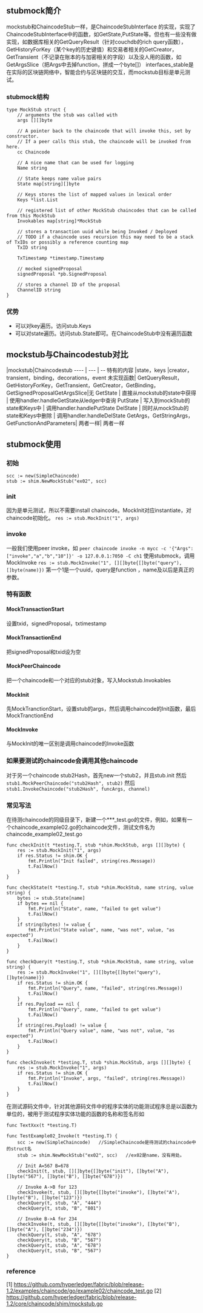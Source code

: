 ## stubmock简介
mockstub和ChaincodeStub一样，是ChaincodeStubInterface 的实现，实现了ChaincodeStubInterface中的函数，如GetState,PutState等。但也有一些没有做实现，如数据库相关的GetQueryResult（针对couchdb的rich query函数），GetHistoryForKey（某个key的历史键值）和交易者相关的GetCreator，GetTransient（不记录在账本的与加密相关的字段）以及没人用的函数，如GetArgsSlice（把Args中去掉function，拼成一个byte[]）
interfaces_stable是在实际的区块链网络中，智能合约与区块链的交互，而mockstub目标是单元测试。

### stubmock结构
```
type MockStub struct {
    // arguments the stub was called with
    args [][]byte
 
    // A pointer back to the chaincode that will invoke this, set by constructor.
    // If a peer calls this stub, the chaincode will be invoked from here.
    cc Chaincode
 
    // A nice name that can be used for logging
    Name string
 
    // State keeps name value pairs
    State map[string][]byte
 
    // Keys stores the list of mapped values in lexical order
    Keys *list.List
 
    // registered list of other MockStub chaincodes that can be called from this MockStub
    Invokables map[string]*MockStub
 
    // stores a transaction uuid while being Invoked / Deployed
    // TODO if a chaincode uses recursion this may need to be a stack of TxIDs or possibly a reference counting map
    TxID string
 
    TxTimestamp *timestamp.Timestamp
 
    // mocked signedProposal
    signedProposal *pb.SignedProposal
 
    // stores a channel ID of the proposal
    ChannelID string
}
```

### 优势
- 可以对key遍历。访问stub.Keys
- 可以对state遍历。访问stub.State即可。在ChaincodeStub中没有遍历函数

## mockstub与Chaincodestub对比
 |mockstub|Chaincodestub
 ---- | --- | --
特有的内容 |state，keys |creator，transient，binding，decorations，event
未实现函数| GetQueryResult，GetHistoryForKey，GetTransient，GetCreator，GetBinding，GetSignedProposalGetArgsSlice|无
GetState  | 直接从mockstub的state中获得 | 使用handler.handleGetState从ledger中查询
PutState | 写入到mockStub的state和Keys中 | 调用handler.handlePutState
DelState | 同时从mockStub的state和Keys中删除 | 调用handler.handleDelState
GetArgs，GetStringArgs，GetFunctionAndParameters| 两者一样| 两者一样


## stubmock使用
### 初始
```
scc := new(SimpleChaincode)
stub := shim.NewMockStub("ex02", scc)
```
### init
因为是单元测试，所以不需要install chaincode。MockInit对应instantiate，对chaincode初始化。
```res := stub.MockInit("1", args) ```

### invoke
一般我们使用peer invoke，如
```peer chaincode invoke -n mycc -c '{"Args":["invoke","a","b","10"]}' -o 127.0.0.1:7050 -C ch1```
使用stubmock，调用MockInvoke
```res := stub.MockInvoke("1", [][]byte{[]byte("query"), []byte(name)})```
第一个1是一个uuid，query是function ，name及以后是真正的参数。

### 特有函数
#### MockTransactionStart
设置txid，signedProposal，txtimestamp

#### MockTransactionEnd
把signedProposal和txid设为空

#### MockPeerChaincode
把一个chaincode和一个对应的stub对象，写入Mockstub.Invokables

#### MockInit
先MockTranctionStart，设置stub的args，然后调用chaincode的Init函数，最后MockTranctionEnd

#### MockInvoke
与MockInit的唯一区别是调用chaincode的Invoke函数


### 如果要测试的chaincode会调用其他chaincode
对于另一个chaincode stub2Hash，首先new一个stub2，并且stub.init
然后```stub1.MockPeerChaincode("stub2Hash", stub2)```
然后```stub1.InvokeChaincode("stub2Hash", funcArgs, channel)```

### 常见写法
在待测chaincode的同级目录下，新建一个***_test.go的文件，例如，如果有一个chaincode_example02.go的chaincode文件，测试文件名为chaincode_example02_test.go

```
func checkInit(t *testing.T, stub *shim.MockStub, args [][]byte) {
    res := stub.MockInit("1", args)
    if res.Status != shim.OK {
        fmt.Println("Init failed", string(res.Message))
        t.FailNow()
    }
}
 
func checkState(t *testing.T, stub *shim.MockStub, name string, value string) {
    bytes := stub.State[name]
    if bytes == nil {
        fmt.Println("State", name, "failed to get value")
        t.FailNow()
    }
    if string(bytes) != value {
        fmt.Println("State value", name, "was not", value, "as expected")
        t.FailNow()
    }
}
 
func checkQuery(t *testing.T, stub *shim.MockStub, name string, value string) {
    res := stub.MockInvoke("1", [][]byte{[]byte("query"), []byte(name)})
    if res.Status != shim.OK {
        fmt.Println("Query", name, "failed", string(res.Message))
        t.FailNow()
    }
    if res.Payload == nil {
        fmt.Println("Query", name, "failed to get value")
        t.FailNow()
    }
    if string(res.Payload) != value {
        fmt.Println("Query value", name, "was not", value, "as expected")
        t.FailNow()
    }
}
 
func checkInvoke(t *testing.T, stub *shim.MockStub, args [][]byte) {
    res := stub.MockInvoke("1", args)
    if res.Status != shim.OK {
        fmt.Println("Invoke", args, "failed", string(res.Message))
        t.FailNow()
    }
}
```
在测试源码文件中，针对其他源码文件中的程序实体的功能测试程序总是以函数为单位的，被用于测试程序实体功能的函数的名称和签名形如
```
func TextXxx(t *testing.T)
```
```
func TestExample02_Invoke(t *testing.T) {
    scc := new(SimpleChaincode)   //SimpleChaincode是待测试的chaincode中的struct名
    stub := shim.NewMockStub("ex02", scc)   //ex02是name，没有用处。
 
    // Init A=567 B=678
    checkInit(t, stub, [][]byte{[]byte("init"), []byte("A"), []byte("567"), []byte("B"), []byte("678")})
 
    // Invoke A->B for 123
    checkInvoke(t, stub, [][]byte{[]byte("invoke"), []byte("A"), []byte("B"), []byte("123")})
    checkQuery(t, stub, "A", "444")
    checkQuery(t, stub, "B", "801")
 
    // Invoke B->A for 234
    checkInvoke(t, stub, [][]byte{[]byte("invoke"), []byte("B"), []byte("A"), []byte("234")})
    checkQuery(t, stub, "A", "678")
    checkQuery(t, stub, "B", "567")
    checkQuery(t, stub, "A", "678")
    checkQuery(t, stub, "B", "567")
}
```

### reference
[1] https://github.com/hyperledger/fabric/blob/release-1.2/examples/chaincode/go/example02/chaincode_test.go
[2] https://github.com/hyperledger/fabric/blob/release-1.2/core/chaincode/shim/mockstub.go
